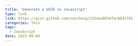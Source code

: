 ```yaml
---
title: 'Generate a UUID in Javascript'
type: link
link: https://gist.github.com/xuncheng/2354ea8656fac88d1f01
categories: Tech
tags:
  - JavaScript
date: 2015-09-09
---
```

